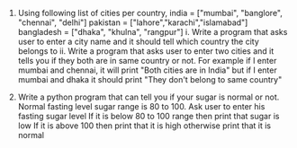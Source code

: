 1. Using following list of cities per country,
india = ["mumbai", "banglore", "chennai", "delhi"]
pakistan = ["lahore","karachi","islamabad"]
bangladesh = ["dhaka", "khulna", "rangpur"]
i. Write a program that asks user to enter a city name and it should tell which country the city belongs to
ii. Write a program that asks user to enter two cities and it tells you if they both are in same country or not. For example if I enter mumbai and chennai, it will print "Both cities are in India" but if I enter mumbai and dhaka it should print "They don't belong to same country"

2. Write a python program that can tell you if your sugar is normal or not. Normal fasting level sugar range is 80 to 100.
Ask user to enter his fasting sugar level
If it is below 80 to 100 range then print that sugar is low
If it is above 100 then print that it is high otherwise print that it is normal